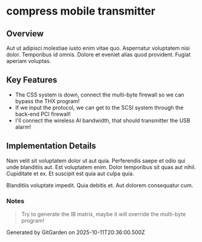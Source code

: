 # compress mobile transmitter

## Overview
Aut ut adipisci molestiae iusto enim vitae quo. Aspernatur voluptatem nisi dolor. Temporibus id omnis. Dolore et eveniet alias quod provident. Fugiat aperiam voluptas.

## Key Features
- The CSS system is down, connect the multi-byte firewall so we can bypass the THX program!
- If we input the protocol, we can get to the SCSI system through the back-end PCI firewall!
- I'll connect the wireless AI bandwidth, that should transmitter the USB alarm!

## Implementation Details
Nam velit sit voluptatem dolor ut aut quia. Perferendis saepe et odio qui unde blanditiis aut. Est voluptatem enim. Dolor temporibus sit quas aut nihil. Cupiditate et ex. Et suscipit est quia aut culpa quia.
 Blanditiis voluptate impedit. Quia debitis et. Aut dolorem consequatur cum.

### Notes
> Try to generate the IB matrix, maybe it will override the multi-byte program!

Generated by GitGarden on 2025-10-11T20:36:00.500Z